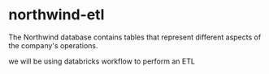 # northwind-etl

The Northwind database contains tables that represent different aspects of the company's operations.

we will be using databricks workflow to perform an ETL
